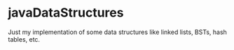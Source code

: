 # javaDataStructures

Just my implementation of some data structures like linked lists, BSTs, hash tables, etc.
